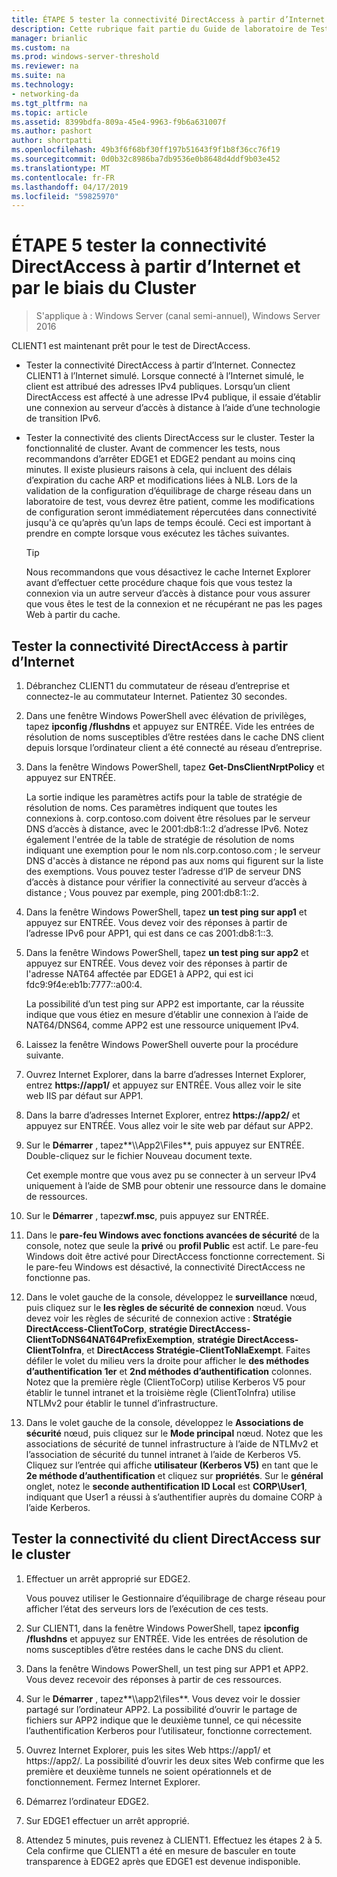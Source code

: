 ```yaml
---
title: ÉTAPE 5 tester la connectivité DirectAccess à partir d’Internet et par le biais du Cluster
description: Cette rubrique fait partie du Guide de laboratoire de Test - décrire de DirectAccess dans un Cluster avec équilibrage de charge réseau Windows pour Windows Server 2016
manager: brianlic
ms.custom: na
ms.prod: windows-server-threshold
ms.reviewer: na
ms.suite: na
ms.technology:
- networking-da
ms.tgt_pltfrm: na
ms.topic: article
ms.assetid: 8399bdfa-809a-45e4-9963-f9b6a631007f
ms.author: pashort
author: shortpatti
ms.openlocfilehash: 49b3f6f68bf30ff197b51643f9f1b8f36cc76f19
ms.sourcegitcommit: 0d0b32c8986ba7db9536e0b8648d4ddf9b03e452
ms.translationtype: MT
ms.contentlocale: fr-FR
ms.lasthandoff: 04/17/2019
ms.locfileid: "59825970"
---
```

# <a name="step-5-test-directaccess-connectivity-from-the-internet-and-through-the-cluster"></a>ÉTAPE 5 tester la connectivité DirectAccess à partir d’Internet et par le biais du Cluster

>S'applique à : Windows Server (canal semi-annuel), Windows Server 2016

CLIENT1 est maintenant prêt pour le test de DirectAccess.  
  
- Tester la connectivité DirectAccess à partir d’Internet. Connectez CLIENT1 à l’Internet simulé. Lorsque connecté à l’Internet simulé, le client est attribué des adresses IPv4 publiques. Lorsqu’un client DirectAccess est affecté à une adresse IPv4 publique, il essaie d’établir une connexion au serveur d’accès à distance à l’aide d’une technologie de transition IPv6.  
  
- Tester la connectivité des clients DirectAccess sur le cluster. Tester la fonctionnalité de cluster. Avant de commencer les tests, nous recommandons d’arrêter EDGE1 et EDGE2 pendant au moins cinq minutes. Il existe plusieurs raisons à cela, qui incluent des délais d’expiration du cache ARP et modifications liées à NLB. Lors de la validation de la configuration d’équilibrage de charge réseau dans un laboratoire de test, vous devrez être patient, comme les modifications de configuration seront immédiatement répercutées dans connectivité jusqu'à ce qu’après qu’un laps de temps écoulé. Ceci est important à prendre en compte lorsque vous exécutez les tâches suivantes.  
  
    > [!TIP]  
    > Nous recommandons que vous désactivez le cache Internet Explorer avant d’effectuer cette procédure chaque fois que vous testez la connexion via un autre serveur d’accès à distance pour vous assurer que vous êtes le test de la connexion et ne récupérant ne pas les pages Web à partir du cache.  
  
## <a name="test-directaccess-connectivity-from-the-internet"></a>Tester la connectivité DirectAccess à partir d’Internet  
  
1.  Débranchez CLIENT1 du commutateur de réseau d’entreprise et connectez-le au commutateur Internet. Patientez 30 secondes.  
  
2.  Dans une fenêtre Windows PowerShell avec élévation de privilèges, tapez **ipconfig /flushdns** et appuyez sur ENTRÉE. Vide les entrées de résolution de noms susceptibles d’être restées dans le cache DNS client depuis lorsque l’ordinateur client a été connecté au réseau d’entreprise.  
  
3.  Dans la fenêtre Windows PowerShell, tapez **Get-DnsClientNrptPolicy** et appuyez sur ENTRÉE.  
  
    La sortie indique les paramètres actifs pour la table de stratégie de résolution de noms. Ces paramètres indiquent que toutes les connexions à. corp.contoso.com doivent être résolues par le serveur DNS d’accès à distance, avec le 2001:db8:1::2 d’adresse IPv6. Notez également l'entrée de la table de stratégie de résolution de noms indiquant une exemption pour le nom nls.corp.contoso.com ; le serveur DNS d'accès à distance ne répond pas aux noms qui figurent sur la liste des exemptions. Vous pouvez tester l’adresse d’IP de serveur DNS d’accès à distance pour vérifier la connectivité au serveur d’accès à distance ; Vous pouvez par exemple, ping 2001:db8:1::2.  
  
4.  Dans la fenêtre Windows PowerShell, tapez **un test ping sur app1** et appuyez sur ENTRÉE. Vous devez voir des réponses à partir de l’adresse IPv6 pour APP1, qui est dans ce cas 2001:db8:1::3.  
  
5.  Dans la fenêtre Windows PowerShell, tapez **un test ping sur app2** et appuyez sur ENTRÉE. Vous devez voir des réponses à partir de l'adresse NAT64 affectée par EDGE1 à APP2, qui est ici fdc9:9f4e:eb1b:7777::a00:4.  
  
    La possibilité d’un test ping sur APP2 est importante, car la réussite indique que vous étiez en mesure d’établir une connexion à l’aide de NAT64/DNS64, comme APP2 est une ressource uniquement IPv4.  
  
6.  Laissez la fenêtre Windows PowerShell ouverte pour la procédure suivante.  
  
7.  Ouvrez Internet Explorer, dans la barre d’adresses Internet Explorer, entrez **https://app1/** et appuyez sur ENTRÉE. Vous allez voir le site web IIS par défaut sur APP1.  
  
8.  Dans la barre d’adresses Internet Explorer, entrez **https://app2/** et appuyez sur ENTRÉE. Vous allez voir le site web par défaut sur APP2.  
  
9. Sur le **Démarrer** , tapez**\\\App2\Files**, puis appuyez sur ENTRÉE. Double-cliquez sur le fichier Nouveau document texte.  
  
    Cet exemple montre que vous avez pu se connecter à un serveur IPv4 uniquement à l’aide de SMB pour obtenir une ressource dans le domaine de ressources.  
  
10. Sur le **Démarrer** , tapez**wf.msc**, puis appuyez sur ENTRÉE.  
  
11. Dans le **pare-feu Windows avec fonctions avancées de sécurité** de la console, notez que seule la **privé** ou **profil Public** est actif. Le pare-feu Windows doit être activé pour DirectAccess fonctionne correctement. Si le pare-feu Windows est désactivé, la connectivité DirectAccess ne fonctionne pas.  
  
12. Dans le volet gauche de la console, développez le **surveillance** nœud, puis cliquez sur le **les règles de sécurité de connexion** nœud. Vous devez voir les règles de sécurité de connexion active : **Stratégie DirectAccess-ClientToCorp**, **stratégie DirectAccess-ClientToDNS64NAT64PrefixExemption**, **stratégie DirectAccess-ClientToInfra**, et **DirectAccess Stratégie-ClientToNlaExempt**. Faites défiler le volet du milieu vers la droite pour afficher le **des méthodes d’authentification 1er** et **2nd méthodes d’authentification** colonnes. Notez que la première règle (ClientToCorp) utilise Kerberos V5 pour établir le tunnel intranet et la troisième règle (ClientToInfra) utilise NTLMv2 pour établir le tunnel d’infrastructure.  
  
13. Dans le volet gauche de la console, développez le **Associations de sécurité** nœud, puis cliquez sur le **Mode principal** nœud. Notez que les associations de sécurité de tunnel infrastructure à l’aide de NTLMv2 et l’association de sécurité du tunnel intranet à l’aide de Kerberos V5. Cliquez sur l’entrée qui affiche **utilisateur (Kerberos V5)** en tant que le **2e méthode d’authentification** et cliquez sur **propriétés**. Sur le **général** onglet, notez le **seconde authentification ID Local** est **CORP\User1**, indiquant que User1 a réussi à s’authentifier auprès du domaine CORP à l’aide Kerberos.  
  
## <a name="test-directaccess-client-connectivity-through-the-cluster"></a>Tester la connectivité du client DirectAccess sur le cluster  
  
1.  Effectuer un arrêt approprié sur EDGE2.  
  
    Vous pouvez utiliser le Gestionnaire d’équilibrage de charge réseau pour afficher l’état des serveurs lors de l’exécution de ces tests.  
  
2.  Sur CLIENT1, dans la fenêtre Windows PowerShell, tapez **ipconfig /flushdns** et appuyez sur ENTRÉE. Vide les entrées de résolution de noms susceptibles d’être restées dans le cache DNS du client.  
  
3.  Dans la fenêtre Windows PowerShell, un test ping sur APP1 et APP2. Vous devez recevoir des réponses à partir de ces ressources.  
  
4.  Sur le **Démarrer** , tapez**\\\app2\files**. Vous devez voir le dossier partagé sur l’ordinateur APP2. La possibilité d’ouvrir le partage de fichiers sur APP2 indique que le deuxième tunnel, ce qui nécessite l’authentification Kerberos pour l’utilisateur, fonctionne correctement.  
  
5.  Ouvrez Internet Explorer, puis les sites Web https://app1/ et https://app2/. La possibilité d’ouvrir les deux sites Web confirme que les première et deuxième tunnels ne soient opérationnels et de fonctionnement. Fermez Internet Explorer.  
  
6.  Démarrez l’ordinateur EDGE2.  
  
7.  Sur EDGE1 effectuer un arrêt approprié.  
  
8.  Attendez 5 minutes, puis revenez à CLIENT1. Effectuez les étapes 2 à 5. Cela confirme que CLIENT1 a été en mesure de basculer en toute transparence à EDGE2 après que EDGE1 est devenue indisponible.
